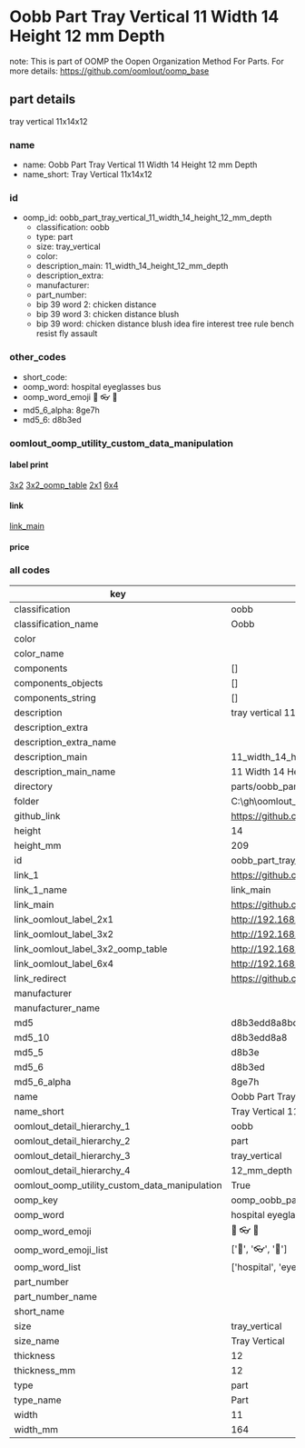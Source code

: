 # Oobb Part Tray Vertical 11 Width 14 Height 12 mm Depth  

note: This is part of OOMP the Oopen Organization Method For Parts. For more details: https://github.com/oomlout/oomp_base

##  part details
  



tray vertical 11x14x12



### name
* name: Oobb Part Tray Vertical 11 Width 14 Height 12 mm Depth
* name_short: Tray Vertical 11x14x12 
### id
* oomp_id: oobb_part_tray_vertical_11_width_14_height_12_mm_depth
  * classification: oobb
  * type: part
  * size: tray_vertical
  * color: 
  * description_main: 11_width_14_height_12_mm_depth
  * description_extra: 
  * manufacturer: 
  * part_number: 
  * bip 39 word 2: chicken distance
  * bip 39 word 3: chicken distance blush
  * bip 39 word: chicken distance blush idea fire interest tree rule bench resist fly assault

### other_codes
* short_code: 
* oomp_word: hospital eyeglasses bus
* oomp_word_emoji :hospital: :eyeglasses: :bus:
* md5_6_alpha: 8ge7h
* md5_6: d8b3ed






### oomlout_oomp_utility_custom_data_manipulation
#### label print
[3x2](http://192.168.1.245:1112/?label=oomp%208ge7h)
[3x2_oomp_table](http://192.168.1.108:1112/?label=oomp%208ge7h)
[2x1](http://192.168.1.242:1112/?label=oomp%208ge7h)
[6x4](http://192.168.1.55:1112/?label=oomp%208ge7h)    

#### link

[link_main](https://github.com/oomlout/oomlout_oobb_version_4_generated_parts/tree/main/navigation_oomp/oobb/part/tray_vertical/11_width_14_height_12_mm_depth/part)                              

#### price







### all codes 
| key | value |  
| --- | --- |  
| classification | oobb |  
| classification_name | Oobb |  
| color |  |  
| color_name |  |  
| components | [] |  
| components_objects | [] |  
| components_string | [] |  
| description | tray vertical 11x14x12 |  
| description_extra |  |  
| description_extra_name |  |  
| description_main | 11_width_14_height_12_mm_depth |  
| description_main_name | 11 Width 14 Height 12 mm Depth |  
| directory | parts/oobb_part_tray_vertical_11_width_14_height_12_mm_depth |  
| folder | C:\gh\oomlout_oobb_version_4_generated_parts\parts\oobb_part_tray_vertical_11_width_14_height_12_mm_depth |  
| github_link | https://github.com/oomlout/oomlout_oomp_part_src/tree/main/parts/oobb_part_tray_vertical_11_width_14_height_12_mm_depth |  
| height | 14 |  
| height_mm | 209 |  
| id | oobb_part_tray_vertical_11_width_14_height_12_mm_depth |  
| link_1 | https://github.com/oomlout/oomlout_oobb_version_4_generated_parts/tree/main/navigation_oomp/oobb/part/tray_vertical/11_width_14_height_12_mm_depth/part |  
| link_1_name | link_main |  
| link_main | https://github.com/oomlout/oomlout_oobb_version_4_generated_parts/tree/main/navigation_oomp/oobb/part/tray_vertical/11_width_14_height_12_mm_depth/part |  
| link_oomlout_label_2x1 | http://192.168.1.242:1112/?label=oomp%208ge7h |  
| link_oomlout_label_3x2 | http://192.168.1.245:1112/?label=oomp%208ge7h |  
| link_oomlout_label_3x2_oomp_table | http://192.168.1.108:1112/?label=oomp%208ge7h |  
| link_oomlout_label_6x4 | http://192.168.1.55:1112/?label=oomp%208ge7h |  
| link_redirect | https://github.com/oomlout/oomlout_oobb_version_4_generated_parts/tree/main/parts/oobb_tray_vertical_11_14_12 |  
| manufacturer |  |  
| manufacturer_name |  |  
| md5 | d8b3edd8a8bd3cfdd6ab9706310fe93d |  
| md5_10 | d8b3edd8a8 |  
| md5_5 | d8b3e |  
| md5_6 | d8b3ed |  
| md5_6_alpha | 8ge7h |  
| name | Oobb Part Tray Vertical 11 Width 14 Height 12 mm Depth |  
| name_short | Tray Vertical 11x14x12  |  
| oomlout_detail_hierarchy_1 | oobb |  
| oomlout_detail_hierarchy_2 | part |  
| oomlout_detail_hierarchy_3 | tray_vertical |  
| oomlout_detail_hierarchy_4 | 12_mm_depth |  
| oomlout_oomp_utility_custom_data_manipulation | True |  
| oomp_key | oomp_oobb_part_tray_vertical_11_width_14_height_12_mm_depth |  
| oomp_word | hospital eyeglasses bus |  
| oomp_word_emoji | :hospital: :eyeglasses: :bus: |  
| oomp_word_emoji_list | [':hospital:', ':eyeglasses:', ':bus:'] |  
| oomp_word_list | ['hospital', 'eyeglasses', 'bus'] |  
| part_number |  |  
| part_number_name |  |  
| short_name |  |  
| size | tray_vertical |  
| size_name | Tray Vertical |  
| thickness | 12 |  
| thickness_mm | 12 |  
| type | part |  
| type_name | Part |  
| width | 11 |  
| width_mm | 164 |  
